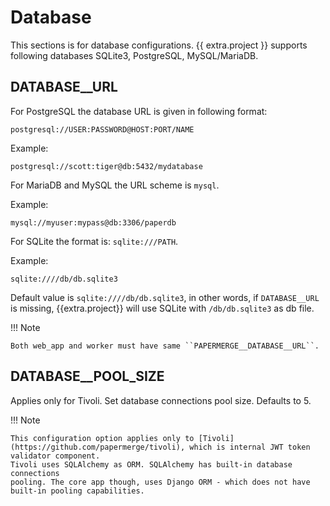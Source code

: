 # Database

This sections is for database configurations.
{{ extra.project }} supports following databases SQLite3, PostgreSQL, MySQL/MariaDB.


## DATABASE__URL

For PostgreSQL the database URL is given in following format:

```
postgresql://USER:PASSWORD@HOST:PORT/NAME
```

Example:

```
postgresql://scott:tiger@db:5432/mydatabase
```


For MariaDB and MySQL the URL scheme is `mysql`.

Example:

```
mysql://myuser:mypass@db:3306/paperdb
```



For SQLite the format is: ``sqlite:///PATH``.

Example:

```
sqlite:////db/db.sqlite3
```

Default value is ``sqlite:////db/db.sqlite3``, in other words,
if ```DATABASE__URL``` is missing, {{extra.project}}
will use SQLite with ``/db/db.sqlite3`` as db file.

!!! Note

    Both web_app and worker must have same ``PAPERMERGE__DATABASE__URL``.


## DATABASE__POOL_SIZE

Applies only for Tivoli. Set database connections pool size. Defaults to 5.

!!! Note

    This configuration option applies only to [Tivoli](https://github.com/papermerge/tivoli), which is internal JWT token validator component.
    Tivoli uses SQLAlchemy as ORM. SQLAlchemy has built-in database connections
    pooling. The core app though, uses Django ORM - which does not have
    built-in pooling capabilities.
